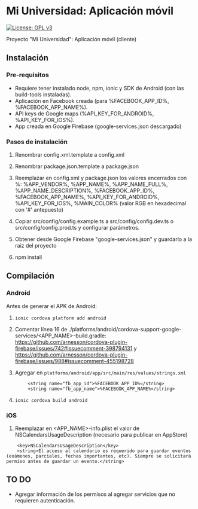 # Mi Universidad: Aplicación móvil
[![License: GPL v3](https://img.shields.io/badge/License-GPL%20v3-blue.svg)](https://www.gnu.org/licenses/gpl-3.0)

Proyecto "Mi Universidad": Aplicación móvil (cliente)

## Instalación

### Pre-requisitos

* Requiere tener instalado node, npm, ionic y SDK de Android (con las build-tools instaladas).
* Aplicación en Facebook creada (para %FACEBOOK_APP_ID%, %FACEBOOK_APP_NAME%).
* API keys de Google maps (%API_KEY_FOR_ANDROID%, %API_KEY_FOR_IOS%).
* App creada en Google Firebase (google-services.json descargado)

### Pasos de instalación

1. Renombrar config.xml.template a config.xml

2. Renombrar package.json.template a package.json

3. Reemplazar en config.xml y package.json los valores encerrados con %: %APP_VENDOR%, %APP_NAME%, %APP_NAME_FULL%, %APP_NAME_DESCRIPTION%, %FACEBOOK_APP_ID%, %FACEBOOK_APP_NAME%, %API_KEY_FOR_ANDROID%, %API_KEY_FOR_IOS%, %MAIN_COLOR% (valor RGB en hexadecimal con '#' antepuesto)

4. Copiar src/config/config.example.ts a src/config/config.dev.ts o src/config/config.prod.ts y configurar parámetros.

5. Obtener desde Google Firebase "google-services.json" y guardarlo a la raiz del proyecto 

6. npm install

## Compilación

### Android

Antes de generar el APK de Android:

1. `ionic cordova platform add android`

2. Comentar línea 16 de ./platforms/android/cordova-support-google-services/<APP_NAME>-build.gradle: https://github.com/arnesson/cordova-plugin-firebase/issues/742#issuecomment-398794131 y https://github.com/arnesson/cordova-plugin-firebase/issues/988#issuecomment-455198728

3. Agregar en `platforms/android/app/src/main/res/values/strings.xml`
```
        <string name="fb_app_id">%FACEBOOK_APP_ID%</string>
        <string name="fb_app_name">%FACEBOOK_APP_NAME%</string>
```

4. `ionic cordova build android`


### iOS

1. Reemplazar en <APP_NAME>-info.plist el valor de NSCalendarsUsageDescription (necesario para publicar en AppStore)
```
	<key>NSCalendarsUsageDescription</key>
	<string>El acceso al calendario es requerido para guardar eventos (exámenes, parciales, fechas importantes, etc). Siempre se solicitará permiso antes de guardar un evento.</string>
```

## TO DO

* Agregar información de los permisos al agregar servicios que no requieren autenticación.

